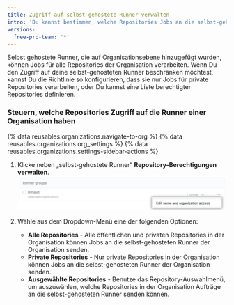 ```yaml
---
title: Zugriff auf selbst-gehostete Runner verwalten
intro: 'Du kannst bestimmen, welche Repositories Jobs an die selbst-gehosteten Runner einer Organisation senden können.'
versions:
  free-pro-team: '*'
---
```


Selbst gehostete Runner, die auf Organisationsebene hinzugefügt wurden, können Jobs für alle Repositories der Organisation verarbeiten. Wenn Du den Zugriff auf deine selbst-gehosteten Runner beschränken möchtest, kannst Du die Richtlinie so konfigurieren, dass sie nur Jobs für private Repositories verarbeiten, oder Du kannst eine Liste berechtigter Repositories definieren.

### Steuern, welche Repositories Zugriff auf die Runner einer Organisation haben

{% data reusables.organizations.navigate-to-org %}
{% data reusables.organizations.org_settings %}
{% data reusables.organizations.settings-sidebar-actions %}
1. Klicke neben „selbst-gehostete Runner“ **Repository-Berechtigungen verwalten**. ![Repository-Berechtigungen verwalten](/assets/images/help/settings/actions-runner-manage-permissions.png)

1. Wähle aus dem Dropdown-Menü eine der folgenden Optionen:

   * **Alle Repositories** - Alle öffentlichen und privaten Repositories in der Organisation können Jobs an die selbst-gehosteten Runner der Organisation senden.
   * **Private Repositories** - Nur private Repositories in der Organisation können Jobs an die selbst-gehosteten Runner der Organisation senden.
   * **Ausgewählte Repositories** - Benutze das Repository-Auswahlmenü, um auszuwählen, welche Repositories in der Organisation Aufträge an die selbst-gehosteten Runner senden können.
